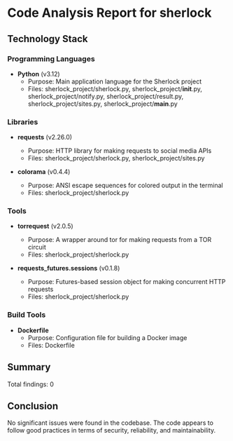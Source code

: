 # Code Analysis Report for sherlock

## Technology Stack

### Programming Languages

- **Python** (v3.12)
  - Purpose: Main application language for the Sherlock project
  - Files: sherlock_project/sherlock.py, sherlock_project/__init__.py, sherlock_project/notify.py, sherlock_project/result.py, sherlock_project/sites.py, sherlock_project/__main__.py

### Libraries

- **requests** (v2.26.0)
  - Purpose: HTTP library for making requests to social media APIs
  - Files: sherlock_project/sherlock.py, sherlock_project/sites.py

- **colorama** (v0.4.4)
  - Purpose: ANSI escape sequences for colored output in the terminal
  - Files: sherlock_project/sherlock.py

### Tools

- **torrequest** (v2.0.5)
  - Purpose: A wrapper around tor for making requests from a TOR circuit
  - Files: sherlock_project/sherlock.py

- **requests_futures.sessions** (v0.1.8)
  - Purpose: Futures-based session object for making concurrent HTTP requests
  - Files: sherlock_project/sherlock.py

### Build Tools

- **Dockerfile**
  - Purpose: Configuration file for building a Docker image
  - Files: Dockerfile

## Summary

Total findings: 0

## Conclusion

No significant issues were found in the codebase. The code appears to follow good practices in terms of security, reliability, and maintainability.
